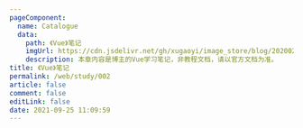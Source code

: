 ```yaml
---
pageComponent: 
  name: Catalogue
  data: 
    path: 《Vue》笔记
    imgUrl: https://cdn.jsdelivr.net/gh/xugaoyi/image_store/blog/20200204143633.png
    description: 本章内容是博主的Vue学习笔记，非教程文档，请以官方文档为准。
title: 《Vue》笔记
permalink: /web/study/002
article: false
comment: false
editLink: false
date: 2021-09-25 11:09:59
---
```

